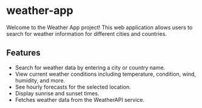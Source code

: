 # weather-app

Welcome to the Weather App project! This web application allows users to search for weather information for different cities and countries.

## Features

- Search for weather data by entering a city or country name.
- View current weather conditions including temperature, condition, wind, humidity, and more.
- See hourly forecasts for the selected location.
- Display sunrise and sunset times.
- Fetches weather data from the WeatherAPI service.